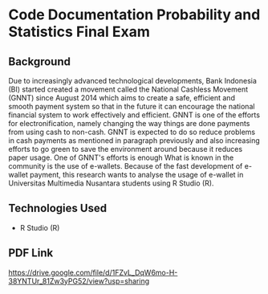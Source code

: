 # Code Documentation Probability and Statistics Final Exam

## Background
Due to increasingly advanced technological developments, Bank Indonesia (BI) started 
created a movement called the National Cashless Movement (GNNT) since August 
2014 which aims to create a safe, efficient and smooth payment system 
so that in the future it can encourage the national financial system to work effectively 
and efficient. GNNT is one of the efforts for electronification, namely changing the way things are done 
payments from using cash to non-cash. GNNT is expected to do so 
reduce problems in cash payments as mentioned in paragraph 
previously and also increasing efforts to go green to save the environment 
around because it reduces paper usage. One of GNNT's efforts is enough 
What is known in the community is the use of e-wallets. Because of the fast development of e-wallet payment, this research wants to analyse the usage of e-wallet in Universitas Multimedia Nusantara students using R Studio (R).

## Technologies Used
- R Studio (R)

## PDF Link
https://drive.google.com/file/d/1FZvL_DqW6mo-H-38YNTUr_81Zw3yPG52/view?usp=sharing
